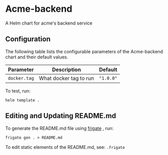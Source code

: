 
Acme-backend
===========

A Helm chart for acme's backend service


## Configuration

The following table lists the configurable parameters of the Acme-backend chart and their default values.

| Parameter                | Description             | Default        |
| ------------------------ | ----------------------- | -------------- |
| `docker.tag` | What docker tag to run | `"1.0.0"` |

To test, run:
```
helm template .
```
## Editing and Updating README.md
To generate the README.md file using [frigate](https://github.com/rapidsai/frigate) , run:
```
frigate gen . > README.md
```
To edit static elements of the README.md, see: `.frigate`

